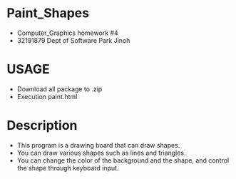 # Paint_Shapes
- Computer_Graphics homework #4
- 32191879 Dept of Software Park Jinoh
# USAGE
- Download all package to .zip
- Execution paint.html

# Description
- This program is a drawing board that can draw shapes.
- You can draw various shapes such as lines and triangles.
- You can change the color of the background and the shape, and control the shape through keyboard input.
